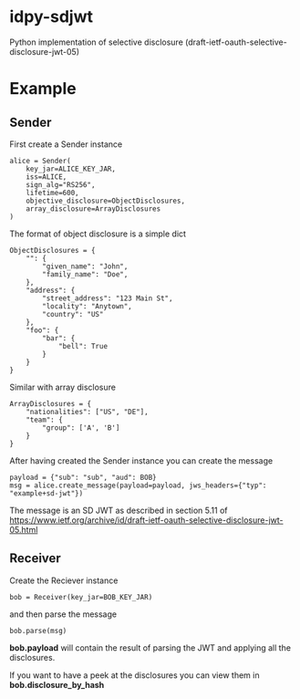 # idpy-sdjwt
Python implementation of selective disclosure (draft-ietf-oauth-selective-disclosure-jwt-05)

# Example

## Sender

First create a Sender instance

    alice = Sender(
        key_jar=ALICE_KEY_JAR,
        iss=ALICE,
        sign_alg="RS256",
        lifetime=600,
        objective_disclosure=ObjectDisclosures,
        array_disclosure=ArrayDisclosures
    )

The format of object disclosure is a simple dict

    ObjectDisclosures = {
        "": {
            "given_name": "John",
            "family_name": "Doe",
        },
        "address": {
            "street_address": "123 Main St",
            "locality": "Anytown",
            "country": "US"
        },
        "foo": {
            "bar": {
                "bell": True
            }
        }
    }

Similar with array disclosure

    ArrayDisclosures = {
        "nationalities": ["US", "DE"],
        "team": {
            "group": ['A', 'B']
        }
    }

After having created the Sender instance you can create the 
message

    payload = {"sub": "sub", "aud": BOB}
    msg = alice.create_message(payload=payload, jws_headers={"typ": "example+sd-jwt"})

The message is an SD JWT as described in section 5.11 of 
https://www.ietf.org/archive/id/draft-ietf-oauth-selective-disclosure-jwt-05.html

## Receiver

Create the Reciever instance

    bob = Receiver(key_jar=BOB_KEY_JAR)

and then parse the message

    bob.parse(msg)

**bob.payload** will contain the result of parsing the JWT and applying 
all the disclosures.

If you want to have a peek at the disclosures you can view them in
**bob.disclosure_by_hash**